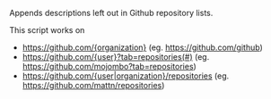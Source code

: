 Appends descriptions left out in Github repository lists.

This script works on
   * https://github.com/{organization} (eg. https://github.com/github)
   * https://github.com/{user}?tab=repositories(#) (eg. https://github.com/mojombo?tab=repositories)
   * https://github.com/{user|organization}/repositories (eg. https://github.com/mattn/repositories)
